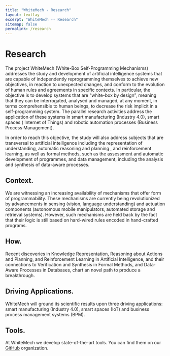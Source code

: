 ```yaml
---
title: "WhiteMech - Research"
layout: textlay
excerpt: "WhiteMech -- Research"
sitemap: false
permalink: /research
---
```


# Research
<p class="text-justify">
The project WhiteMech (White-Box Self-Programming Mechanisms) addresses 
the study and development of artificial intelligence systems that are 
capable of independently reprogramming themselves to achieve new 
objectives, in reaction to unexpected changes, and conform to the 
evolution of human rules and agreements in specific contexts. In 
particular, the objective is to develop systems that are "white-box 
by design”, meaning that they can be interrogated, analysed and 
managed, at any moment, in terms comprehensible to human beings, to 
decrease the risk implicit in a self-programming system. The 
parallel research activities address the application of these 
systems in smart manufacturing (Industry 4.0), smart spaces (
Internet of Things) and robotic automation processes (Business 
Process Management).

In order to reach this objective, the study will also address 
subjects that are transversal to artificial intelligence including 
the representation of understanding, automatic reasoning and planning
, and reinforcement learning, as well as formal methods, such as the 
assessment and automatic development of programmes, and data 
management, including the analysis and synthesis of data-aware 
processes.
</p>


## Context.
<p class="text-justify">
We are witnessing an increasing availability of mechanisms that offer form of programmability. 
These mechanisms are currently being revolutionized by advancements in sensing (vision, language 
understanding) and actuation components (autonomous mobile manipulators, automated storage and 
retrieval systems). However, such mechanisms are held back by the fact that their logic is still 
based on hard-wired rules encoded in hand-crafted programs.
</p>

## How.
<p class="text-justify">
Recent discoveries in Knowledge Representation, Reasoning about Actions and Planning, and 
Reinforcement Learning in Artificial Intelligence, and their connections to Verification and 
Synthesis in Formal Methods, and Data-Aware Processes in Databases, chart an novel path to 
produce a breakthrough.
</p>

## Driving Applications.
<p class="text-justify">
WhiteMech will ground its scientific results upon three driving applications: smart 
manufacturing (Industry 4.0), smart spaces (IoT) and business process management systems (BPM).
</p>

## Tools.
<p class="text-justify">
At WhiteMech we develop state-of-the-art tools. You can find them on our 
<a href="https://github.com/whitemech" target="_blank">GitHub</a>
organization.
</p>